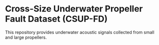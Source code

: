 # Cross-Size Underwater Propeller Fault Dataset (CSUP-FD)

This repository provides underwater acoustic signals collected from small and large propellers. 
